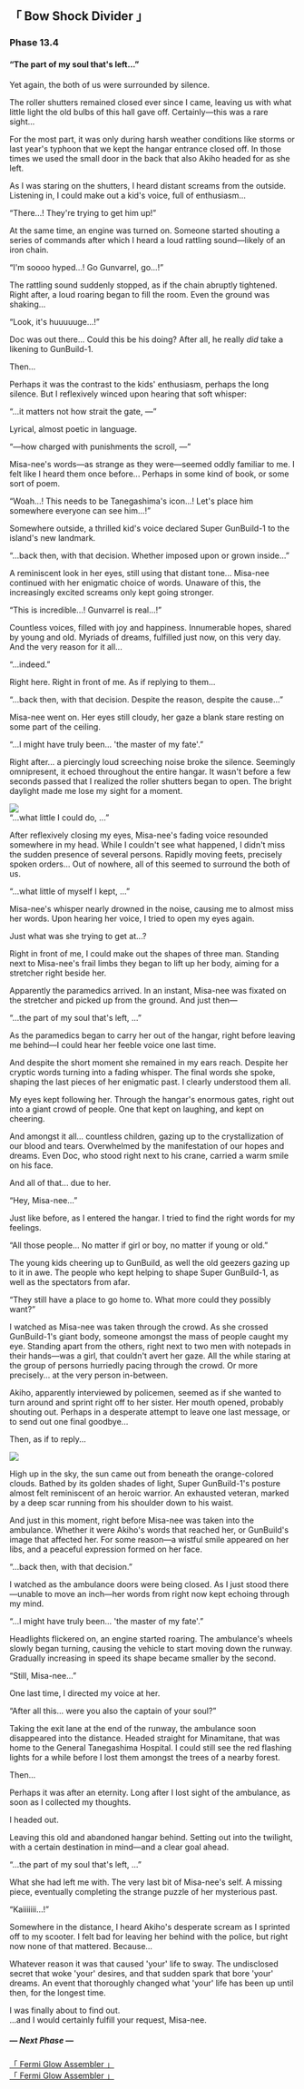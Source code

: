 <link rel="stylesheet" href="libs/fontawesome/css/fontawesome.min.css">
<link rel="stylesheet" href="libs/st-action-panel/st-action-panel.css">

<link rel="stylesheet" href="Phase 13.fonts.roboto.css">
<link rel="stylesheet" href="Phase 13.fonts.opensans.css">
<link rel="stylesheet" href="Phase 13.fonts.sourcesanspro.css">
<link rel="stylesheet" href="Phase 13.fonts.notosans.css">
<link rel="stylesheet" href="Phase 13.fonts.lato.css">
<link rel="stylesheet" href="Phase 13.fonts.ptsans.css">
<link rel="stylesheet" href="Phase 13.fonts.karla.css">
<link rel="stylesheet" href="Phase 13.fonts.berenis.css">
<link rel="stylesheet" href="Phase 13.fonts.futura.css">
<link rel="stylesheet" href="Phase 13.styles.story.general.css">
<link rel="stylesheet" href="Phase 13.styles.story.css">
<link rel="stylesheet" href="Phase 13.styles.twipo.css">
<link rel="stylesheet" href="Phase 13.styles.headers.css">
<link rel="stylesheet" href="Phase 13.styles.text.css">
<link rel="stylesheet" href="Phase 13.styles.actionpanel.css">
<link rel="stylesheet" href="Phase 13.styles.overlay.css">
<link rel="stylesheet" href="Phase 13.styles.responsive.css">

<div id="actionpanel"></div>

<div class="story-text">

<div class="story-chapter-fadein story-chapter-fade"></div>
<div class="story-chapter-phase"></div>
<div class="story-chapter">

## 「 Bow Shock Divider 」
### Phase 13.4
#### “The part of my soul that's left...”

<div class="story-chapter-text">

Yet again, the both of us were surrounded by silence.

The roller shutters remained closed ever since I came, leaving us with what little light the old bulbs of this hall gave off. Certainly—this was a rare sight...

For the most part, it was only during harsh weather conditions like storms or last year's typhoon that we kept the hangar entrance closed off. In those times we used the small door in the back that also Akiho headed for as she left.

As I was staring on the shutters, I heard distant screams from the outside. Listening in, I could make out a kid's voice, full of enthusiasm...

<div class="text-quoted">“There...! They're trying to get him up!”</div>

At the same time, an engine was turned on. Someone started shouting a series of commands after which I heard a loud rattling sound—likely of an iron chain.

<div class="text-quoted">“I'm soooo hyped...! Go Gunvarrel, go...!”</div>

The rattling sound suddenly stopped, as if the chain abruptly tightened. Right after, a loud roaring began to fill the room. Even the ground was shaking...

<div class="text-quoted">“Look, it's huuuuuge...!”</div>

Doc was out there... Could this be his doing? After all, he really *did* take a likening to GunBuild-1.

Then...

Perhaps it was the contrast to the kids' enthusiasm, perhaps the long silence. But I reflexively winced upon hearing that soft whisper:

<div class="text-quoted">“...it matters not how strait the gate, —”</div>

Lyrical, almost poetic in language.

<div class="text-quoted">“—how charged with punishments the scroll, —”</div>

Misa-nee's words—as strange as they were—seemed oddly familiar to me. I felt like I heard them once before... Perhaps in some kind of book, or some sort of poem.

<div class="text-quoted">“Woah...! This needs to be Tanegashima's icon...! Let's place him somewhere everyone can see him...!”</div>

Somewhere outside, a thrilled kid's voice declared Super GunBuild-1 to the island's new landmark.

<div class="text-quoted">“...back then, with that decision. Whether imposed upon or grown inside...”</div>

A reminiscent look in her eyes, still using that distant tone... Misa-nee continued with her enigmatic choice of words. Unaware of this, the increasingly excited screams only kept going stronger.

<div class="text-quoted">“This is incredible...! Gunvarrel is real...!”</div>

Countless voices, filled with joy and happiness. Innumerable hopes, shared by young and old. Myriads of dreams, fulfilled just now, on this very day. And the very reason for it all...

<div class="text-quoted">“...indeed.”</div>

Right here. Right in front of me. As if replying to them...

<div class="text-quoted">“...back then, with that decision. Despite the reason, despite the cause...”</div>

Misa-nee went on. Her eyes still cloudy, her gaze a blank stare resting on some part of the ceiling.

<div class="text-quoted">“...I might have truly been... 'the master of my fate'.”</div>

Right after... a piercingly loud screeching noise broke the silence. Seemingly omnipresent, it echoed throughout the entire hangar. It wasn't before a few seconds passed that I realized the roller shutters began to open. The bright daylight made me lose my sight for a moment.

<div class="story-image"><img src="images/hangar.png"></div>

<div class="text-quoted">“...what little I could do, ...”</div>

After reflexively closing my eyes, Misa-nee's fading voice resounded somewhere in my head. While I couldn't see what happened, I didn't miss the sudden presence of several persons. Rapidly moving feets, precisely spoken orders... Out of nowhere, all of this seemed to surround the both of us.

<div class="text-quoted">“...what little of myself I kept, ...”</div>

Misa-nee's whisper nearly drowned in the noise, causing me to almost miss her words. Upon hearing her voice, I tried to open my eyes again.

<div class="text-italic">Just what was she trying to get at...?</div>

Right in front of me, I could make out the shapes of three man. Standing next to Misa-nee's frail limbs they began to lift up her body, aiming for a stretcher right beside her. 

Apparently the paramedics arrived. In an instant, Misa-nee was fixated on the stretcher and picked up from the ground. And just then—

<div class="text-quoted">“...the part of my soul that's left, ...”</div>

As the paramedics began to carry her out of the hangar, right before leaving me behind—I could hear her feeble voice one last time.

And despite the short moment she remained in my ears reach. Despite her cryptic words turning into a fading whisper. The final words she spoke, shaping the last pieces of her enigmatic past. I clearly understood them all.

My eyes kept following her. Through the hangar's enormous gates, right out into a giant crowd of people. One that kept on laughing, and kept on cheering.

And amongst it all... countless children, gazing up to the crystallization of our blood and tears. Overwhelmed by the manifestation of our hopes and dreams. Even Doc, who stood right next to his crane, carried a warm smile on his face.

And all of that... due to her.

<div class="text-quoted">“Hey, Misa-nee...”</div>

Just like before, as I entered the hangar. I tried to find the right words for my feelings.

<div class="text-quoted">“All those people... No matter if girl or boy, no matter if young or old.”</div>

The young kids cheering up to GunBuild, as well the old geezers gazing up to it in awe. The people who kept helping to shape Super GunBuild-1, as well as the spectators from afar.

<div class="text-quoted">“They still have a place to go home to. What more could they possibly want?”</div>

I watched as Misa-nee was taken through the crowd. As she crossed GunBuild-1's giant body, someone amongst the mass of people caught my eye. Standing apart from the others, right next to two men with notepads in their hands—was a girl, that couldn't avert her gaze. All the while staring at the group of persons hurriedly pacing through the crowd. Or more precisely... at the very person in-between.

Akiho, apparently interviewed by policemen, seemed as if she wanted to turn around and sprint right off to her sister. Her mouth opened, probably shouting out. Perhaps in a desperate attempt to leave one last message, or to send out one final goodbye...

Then, as if to reply... 

<div class="story-image story-image-small"><img src="images/RN22_355e.PNG"></div>

High up in the sky, the sun came out from beneath the orange-colored clouds. Bathed by its golden shades of light, Super GunBuild-1's posture almost felt reminiscent of an heroic warrior. An exhausted veteran, marked by a deep scar running from his shoulder down to his waist.

And just in this moment, right before Misa-nee was taken into the ambulance. Whether it were Akiho's words that reached her, or GunBuild's image that affected her. For some reason—a wistful smile appeared on her libs, and a peaceful expression formed on her face.

<div class="text-italic-quoted">“...back then, with that decision.”</div>

I watched as the ambulance doors were being closed. As I just stood there—unable to move an inch—her words from right now kept echoing through my mind.

<div class="text-italic-quoted">“...I might have truly been... 'the master of my fate'.”</div>

Headlights flickered on, an engine started roaring. The ambulance's wheels slowly began turning, causing the vehicle to start moving down the runway. Gradually increasing in speed its shape became smaller by the second.

<div class="text-quoted">“Still, Misa-nee...”</div>

One last time, I directed my voice at her.

<div class="text-quoted">“After all this... were you also the captain of your soul?”</div>

Taking the exit lane at the end of the runway, the ambulance soon disappeared into the distance. Headed straight for Minamitane, that was home to the General Tanegashima Hospital. I could still see the red flashing lights for a while before I lost them amongst the trees of a nearby forest.

Then...

Perhaps it was after an eternity. Long after I lost sight of the ambulance, as soon as I collected my thoughts.

I headed out.

Leaving this old and abandoned hangar behind. Setting out into the twilight, with a certain destination in mind—and a clear goal ahead.

<div class="text-italic-quoted">“...the part of my soul that's left, ...”</div>

What she had left me with. The very last bit of Misa-nee's self. A missing piece, eventually completing the strange puzzle of her mysterious past.

<div class="text-quoted">“Kaiiiiiii...!”</div>

Somewhere in the distance, I heard Akiho's desperate scream as I sprinted off to my scooter. I felt bad for leaving her behind with the police, but right now none of that mattered. Because...

Whatever reason it was that caused 'your' life to sway. The undisclosed secret that woke 'your' desires, and that sudden spark that bore 'your' dreams. An event that thoroughly changed what 'your' life has been up until then, for the longest time.

<div class="text-italic-bold">I was finally about to find out.<br>
...and I would certainly fulfill your request, Misa-nee.</div>

</div>
</div>

<div class="story-chapter-fadeout story-chapter-fade"></div>

##### — Next Phase —
<div class="h5"><a href="Phase 13.5.html">「 Fermi Glow Assembler 」</a></div>
<div class="h5-white"><a href="Phase 13.5.html">「 Fermi Glow Assembler 」</a></div>

</div>

<script src="libs/popper.js"></script>
<script src="libs/tippy.js"></script>
<script src="libs/jquery.js"></script>
<script src="libs/st-action-panel/st-action-panel.js"></script>

<script src="Phase 13.scripts.glossary.js"></script>
<script src="Phase 13.scripts.actionpanel.js"></script>
<script src="Phase 13.scripts.zoom.js"></script>